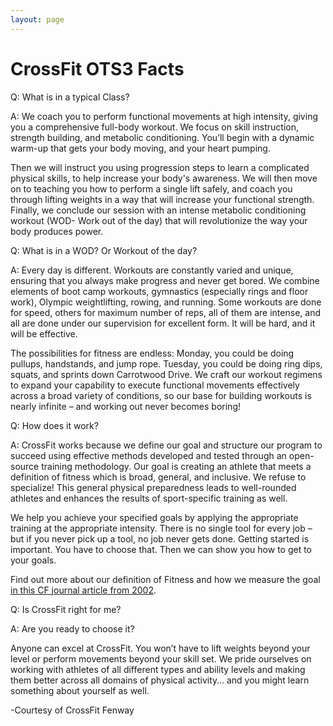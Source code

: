 ```yaml
---
layout: page
---
```

# CrossFit OTS3 Facts

Q: What is in a typical Class?

A: We coach you to perform functional movements at high intensity, giving you a comprehensive full-body workout.  We focus on skill instruction, strength building, and metabolic conditioning.  You’ll begin with a dynamic warm-up that gets your body moving, and your heart pumping. 

Then we will instruct you using progression steps to learn a complicated physical skills, to help increase your body's awareness. We will then move on to teaching you how to perform a single lift safely, and coach you through lifting weights in a way that will increase your functional strength.  Finally, we conclude our session with an intense metabolic conditioning workout (WOD- Work out of the day) that will revolutionize the way your body produces power.

Q: What is in a WOD? Or Workout of the day?

A: Every day is different. Workouts are constantly varied and unique, ensuring that you always make progress and never get bored. We combine elements of boot camp workouts, gymnastics (especially rings and floor work), Olympic weightlifting, rowing, and running. Some workouts are done for speed, others for maximum number of reps, all of them are intense, and all are done under our supervision for excellent form. It will be hard, and it will be effective.

The possibilities for fitness are endless: Monday, you could be doing pullups, handstands, and jump rope. Tuesday, you could be doing ring dips, squats, and sprints down Carrotwood Drive. We craft our workout regimens to expand your capability to execute functional movements effectively across a broad variety of conditions, so our base for building workouts is nearly infinite – and working out never becomes boring!

Q: How does it work?

A: CrossFit works because we define our goal and structure our program to succeed using effective methods developed and tested through an open-source training methodology. Our goal is creating an athlete that meets a definition of fitness which is broad, general, and inclusive. We refuse to specialize! This general physical preparedness leads to well-rounded athletes and enhances the results of sport-specific training as well.

We help you achieve your specified goals by applying the appropriate training at the appropriate intensity. There is no single tool for every job – but if you never pick up a tool, no job never gets done. Getting started is important. You have to choose that. Then we can show you how to get to your goals.

Find out more about our definition of Fitness and how we measure the goal [in this CF journal article from 2002](http://journal.crossfit.com/2002/10/what-is-fitness-by-greg-glassm.tpl).

Q: Is CrossFit right for me?

A: Are you ready to choose it?

Anyone can excel at CrossFit. You won’t have to lift weights beyond your level or perform movements beyond your skill set. We pride ourselves on working with athletes of all different types and ability levels and making them better across all domains of physical activity… and you might learn something about yourself as well.

-Courtesy of CrossFit Fenway